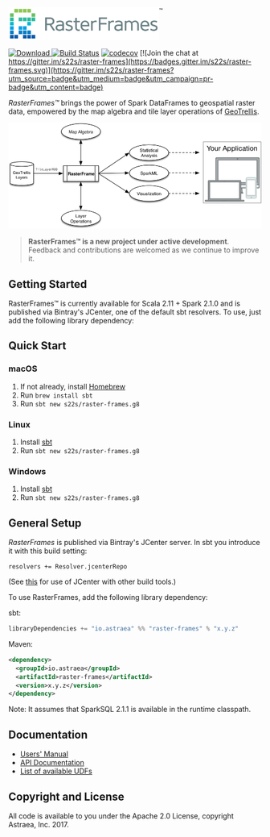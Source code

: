 <img src="src/main/paradox/_template/images/RasterFramesLogo.png" width="300px"/><sup style="vertical-align: top;">&trade;</sup>

[ ![Download](https://api.bintray.com/packages/s22s/maven/raster-frames/images/download.svg) ](https://bintray.com/s22s/maven/raster-frames/_latestVersion) [![Build Status](https://travis-ci.org/s22s/raster-frames.svg?branch=develop)](https://travis-ci.org/s22s/raster-frames) [![codecov](https://codecov.io/gh/s22s/raster-frames/branch/develop/graph/badge.svg)](https://codecov.io/gh/s22s/raster-frames)
 [![Join the chat at https://gitter.im/s22s/raster-frames](https://badges.gitter.im/s22s/raster-frames.svg)](https://gitter.im/s22s/raster-frames?utm_source=badge&utm_medium=badge&utm_campaign=pr-badge&utm_content=badge)

_RasterFrames™_ brings the power of Spark DataFrames to geospatial raster data, empowered by the map algebra and tile layer operations of [GeoTrellis](https://geotrellis.io/).

<img src="src/main/tut/RasterFramePipelineOverview.png" width="600px"/>

> **RasterFrames™ is a new project under active development**. Feedback and contributions are welcomed 
as we continue to improve it.

## Getting Started

RasterFrames™ is currently available for Scala 2.11 + Spark 2.1.0 and is published via Bintray's JCenter, one of the default sbt resolvers. To use, just add the following library dependency:

## Quick Start

### macOS

1. If not already, install [Homebrew](https://brew.sh/)
2. Run `brew install sbt`
3. Run `sbt new s22s/raster-frames.g8`

### Linux

1. Install [sbt](http://www.scala-sbt.org/release/docs/Installing-sbt-on-Linux.html)
2. Run `sbt new s22s/raster-frames.g8`

### Windows

1. Install [sbt](http://www.scala-sbt.org/release/docs/Installing-sbt-on-Windows.html)
2. Run `sbt new s22s/raster-frames.g8`

## General Setup

*RasterFrames* is published via Bintray's JCenter server. In sbt you introduce it with this build setting: 

```
resolvers += Resolver.jcenterRepo
``` 

(See [this](https://bintray.com/bintray/jcenter) for use of JCenter with other build tools.)

To use RasterFrames, add the following library dependency:

sbt:

```scala
libraryDependencies += "io.astraea" %% "raster-frames" % "x.y.z"
```

Maven:

```xml
<dependency>
  <groupId>io.astraea</groupId>
  <artifactId>raster-frames</artifactId>
  <version>x.y.z</version>
</dependency>
```

Note: It assumes that SparkSQL 2.1.1 is available in the runtime classpath.

## Documentation

* [Users' Manual](http://rasterframes.io/)
* [API Documentation](http://rasterframes.io/latest/api/index.html) 
* [List of available UDFs](http://rasterframes.io/latest/api/index.html#astraea.spark.rasterframes.ColumnFunctions)


## Copyright and License

All code is available to you under the Apache 2.0 License, copyright Astraea, Inc. 2017.


